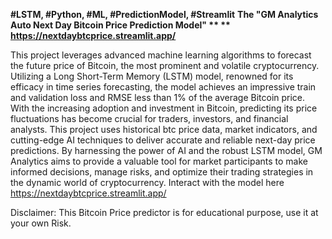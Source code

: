 **#LSTM, #Python, #ML, #PredictionModel, #Streamlit**
**The "GM Analytics Auto Next Day Bitcoin Price Prediction Model" **
**
https://nextdaybtcprice.streamlit.app/**

This project leverages advanced machine learning algorithms to forecast the future price of Bitcoin, the most prominent and volatile cryptocurrency. 
Utilizing a Long Short-Term Memory (LSTM) model, renowned for its efficacy in time series forecasting, the model achieves an impressive train and 
validation loss and RMSE less than 1% of the average Bitcoin price. With the increasing adoption and investment in Bitcoin, predicting its price
fluctuations has become crucial for traders, investors, and financial analysts. This project uses historical btc price data, market indicators, 
and cutting-edge AI techniques to deliver accurate and reliable next-day price predictions. By harnessing the power of AI and the robust LSTM model,
GM Analytics aims to provide a valuable tool for market participants to make informed decisions, manage risks, and optimize their trading strategies
in the dynamic world of cryptocurrency. Interact with the model here https://nextdaybtcprice.streamlit.app/

Disclaimer: This Bitcoin Price predictor is for educational purpose, use it at your own Risk. 

